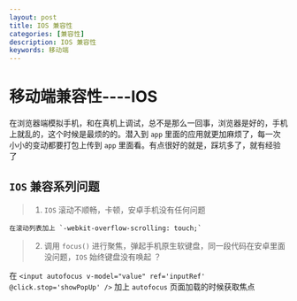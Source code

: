 ```yaml
---
layout: post
title: IOS 兼容性
categories: [兼容性]
description: IOS 兼容性
keywords: 移动端
---
```


# 移动端兼容性----IOS

在浏览器端模拟手机，和在真机上调试，总不是那么一回事，浏览器是好的，手机上就乱的，这个时候是最烦的的。潜入到 `app` 里面的应用就更加麻烦了，每一次小小的变动都要打包上传到 `app` 里面看。有点很好的就是，踩坑多了，就有经验了

## `IOS` 兼容系列问题

> 1. `IOS` 滚动不顺畅，卡顿，安卓手机没有任何问题

    在滚动列表加上 `-webkit-overflow-scrolling: touch;`

> 2. 调用 `focus()` 进行聚焦，弹起手机原生软键盘，同一段代码在安卓里面没问题，`IOS` 始终键盘没有唤起 ？

在 `<input autofocus v-model="value" ref='inputRef' @click.stop='showPopUp' />` 加上 `autofocus` 页面加载的时候获取焦点
